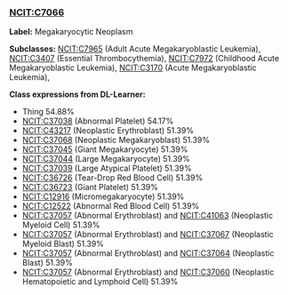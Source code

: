 
### [NCIT:C7066](http://purl.obolibrary.org/obo/NCIT_C7066)
**Label:** Megakaryocytic Neoplasm

**Subclasses:** [NCIT:C7965](http://purl.obolibrary.org/obo/NCIT_C7965) (Adult Acute Megakaryoblastic Leukemia), [NCIT:C3407](http://purl.obolibrary.org/obo/NCIT_C3407) (Essential Thrombocythemia), [NCIT:C7972](http://purl.obolibrary.org/obo/NCIT_C7972) (Childhood Acute Megakaryoblastic Leukemia), [NCIT:C3170](http://purl.obolibrary.org/obo/NCIT_C3170) (Acute Megakaryoblastic Leukemia), 

**Class expressions from DL-Learner:**

- Thing 54.88%
- [NCIT:C37038](http://purl.obolibrary.org/obo/NCIT_C37038) (Abnormal Platelet) 54.17%
- [NCIT:C43217](http://purl.obolibrary.org/obo/NCIT_C43217) (Neoplastic Erythroblast) 51.39%
- [NCIT:C37068](http://purl.obolibrary.org/obo/NCIT_C37068) (Neoplastic Megakaryoblast) 51.39%
- [NCIT:C37045](http://purl.obolibrary.org/obo/NCIT_C37045) (Giant Megakaryocyte) 51.39%
- [NCIT:C37044](http://purl.obolibrary.org/obo/NCIT_C37044) (Large Megakaryocyte) 51.39%
- [NCIT:C37039](http://purl.obolibrary.org/obo/NCIT_C37039) (Large Atypical Platelet) 51.39%
- [NCIT:C36726](http://purl.obolibrary.org/obo/NCIT_C36726) (Tear-Drop Red Blood Cell) 51.39%
- [NCIT:C36723](http://purl.obolibrary.org/obo/NCIT_C36723) (Giant Platelet) 51.39%
- [NCIT:C12916](http://purl.obolibrary.org/obo/NCIT_C12916) (Micromegakaryocyte) 51.39%
- [NCIT:C12522](http://purl.obolibrary.org/obo/NCIT_C12522) (Abnormal Red Blood Cell) 51.39%
- [NCIT:C37057](http://purl.obolibrary.org/obo/NCIT_C37057) (Abnormal Erythroblast) and [NCIT:C41063](http://purl.obolibrary.org/obo/NCIT_C41063) (Neoplastic Myeloid Cell) 51.39%
- [NCIT:C37057](http://purl.obolibrary.org/obo/NCIT_C37057) (Abnormal Erythroblast) and [NCIT:C37067](http://purl.obolibrary.org/obo/NCIT_C37067) (Neoplastic Myeloid Blast) 51.39%
- [NCIT:C37057](http://purl.obolibrary.org/obo/NCIT_C37057) (Abnormal Erythroblast) and [NCIT:C37064](http://purl.obolibrary.org/obo/NCIT_C37064) (Neoplastic Blast) 51.39%
- [NCIT:C37057](http://purl.obolibrary.org/obo/NCIT_C37057) (Abnormal Erythroblast) and [NCIT:C37060](http://purl.obolibrary.org/obo/NCIT_C37060) (Neoplastic Hematopoietic and Lymphoid Cell) 51.39%


